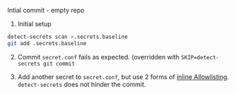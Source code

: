 Intial commit - empty repo

1. Initial setup
```bash
detect-secrets scan >.secrets.baseline
git add .secrets.baseline
```

2. Commit `secret.conf` fails as expected. (overridden with `SKIP=detect-secrets
   git commit`

3. Add another secret to `secret.conf`, but use 2 forms of [inline
   Allowlisting](https://github.com/Yelp/detect-secrets/blob/master/README.md#Inline-Allowlisting).
   `detect-secrets` does not hinder the commit.

